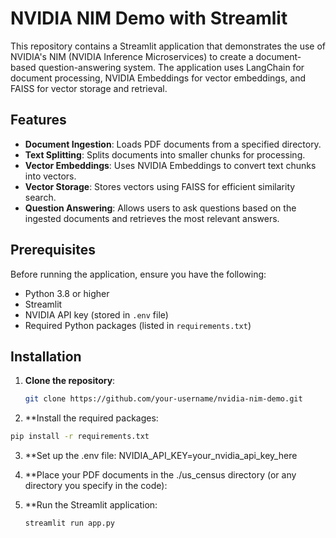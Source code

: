 # NVIDIA NIM Demo with Streamlit

This repository contains a Streamlit application that demonstrates the use of NVIDIA's NIM (NVIDIA Inference Microservices) to create a document-based question-answering system. The application uses LangChain for document processing, NVIDIA Embeddings for vector embeddings, and FAISS for vector storage and retrieval.

## Features

- **Document Ingestion**: Loads PDF documents from a specified directory.
- **Text Splitting**: Splits documents into smaller chunks for processing.
- **Vector Embeddings**: Uses NVIDIA Embeddings to convert text chunks into vectors.
- **Vector Storage**: Stores vectors using FAISS for efficient similarity search.
- **Question Answering**: Allows users to ask questions based on the ingested documents and retrieves the most relevant answers.

## Prerequisites

Before running the application, ensure you have the following:

- Python 3.8 or higher
- Streamlit
- NVIDIA API key (stored in `.env` file)
- Required Python packages (listed in `requirements.txt`)

## Installation

1. **Clone the repository**:
   ```bash
   git clone https://github.com/your-username/nvidia-nim-demo.git
   ```
2. **Install the required packages:
 ```bash
pip install -r requirements.txt
```
3. **Set up the .env file:
   NVIDIA_API_KEY=your_nvidia_api_key_here
   
4. **Place your PDF documents in the ./us_census directory (or any directory you specify in the code):

5. **Run the Streamlit application:
   ```bash
   streamlit run app.py
   ```
   
   
   

